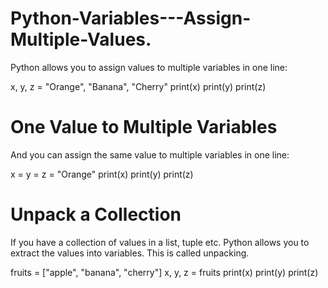 # Python-Variables---Assign-Multiple-Values.
Python allows you to assign values to multiple variables in one line:

x, y, z = "Orange", "Banana", "Cherry"
print(x)
print(y)
print(z)

# One Value to Multiple Variables
And you can assign the same value to multiple variables in one line:

x = y = z = "Orange"
print(x)
print(y)
print(z)

# Unpack a Collection
If you have a collection of values in a list, tuple etc. Python allows you to extract the values into variables. This is called unpacking.

fruits = ["apple", "banana", "cherry"]
x, y, z = fruits
print(x)
print(y)
print(z)




